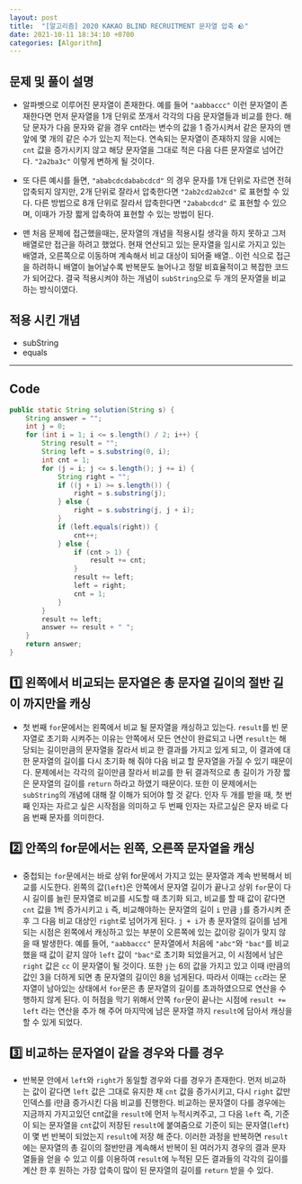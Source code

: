 ```yaml
---
layout: post
title:  "[알고리즘] 2020 KAKAO BLIND RECRUITMENT 문자열 압축 🪨"
date: 2021-10-11 18:34:10 +0700
categories: [Algorithm]
---
```


## 문제 및 풀이 설명
 * 알파벳으로 이루어진 문자열이 존재한다. 예를 들어 `"aabbaccc"` 이런 문자열이 존재한다면 먼저 문자열을 1개 단위로 쪼개서 각각의 다음 문자열들과 비교를 한다. 해당 문자가 다음 문자와 같을 경우 cnt라는 변수의 값을 1 증가시켜서 같은 문자의 맨 앞에 몇 개의 같은 수가 있는지 적는다. 연속되는 문자열이 존재하지 않을 시에는 `cnt` 값을 증가시키지 않고 해당 문자열을 그대로 적은 다음 다른 문자열로 넘어간다. `"2a2ba3c"` 이렇게 변하게 될 것이다.

 * 또 다른 예시를 들면, `"ababcdcdababcdcd"` 의 경우 문자를 1개 단위로 자르면 전혀 압축되지 않지만, 2개 단위로 잘라서 압축한다면 `"2ab2cd2ab2cd"` 로 표현할 수 있다. 다른 방법으로 8개 단위로 잘라서 압축한다면 `"2ababcdcd"` 로 표현할 수 있으며, 이때가 가장 짧게 압축하여 표현할 수 있는 방법이 된다.

 * 맨 처음 문제에 접근했을때는, 문자열의 개념을 적용시킬 생각을 하지 못하고 그저 배열로만 접근을 하려고 했었다.
 현재 연산되고 있는 문자열을 임시로 가지고 있는 배열과, 오른쪽으로 이동하며 계속해서 비교 대상이 되어줄 배열..
 이런 식으로 접근을 하려하니 배열이 늘어날수록 반복문도 늘어나고 정말 비효율적이고 복잡한 코드가 되어갔다.
 결국 적용시켜야 하는 개념이 `subString`으로 두 개의 문자열을 비교하는 방식이였다.

## 적용 시킨 개념
 * subString
 * equals 

---
## Code
```java
public static String solution(String s) {
    String answer = "";
    int j = 0;
    for (int i = 1; i <= s.length() / 2; i++) {
        String result = "";
        String left = s.substring(0, i);
        int cnt = 1;
        for (j = i; j <= s.length(); j += i) {
            String right = "";
            if ((j + i) >= s.length()) {
                right = s.substring(j);
            } else {
                right = s.substring(j, j + i);
            }
            if (left.equals(right)) {
                cnt++;
            } else {
                if (cnt > 1) {
                    result += cnt;
                }
                result += left;
                left = right;
                cnt = 1;
            }
        }
        result += left;
        answer += result + " ";
    }
    return answer;
}
```
## 1️⃣ 왼쪽에서 비교되는 문자열은 총 문자열 길이의 절반 길이 까지만을 캐싱
 * 첫 번째 `for`문에서는 왼쪽에서 비교 될 문자열을 캐싱하고 있는다. `result`를 빈 문자열로 초기화 시켜주는 이유는
 안쪽에서 모든 연산이 완료되고 나면 `result`는 해당되는 길이만큼의 문자열을 잘라서 비교 한 결과를 가지고 있게 되고,
 이 결과에 대한 문자열의 길이를 다시 초기화 해 줘야 다음 비교 할 문자열을 가질 수 있기 때문이다.
 문제에서는 각각의 길이만큼 잘라서 비교를 한 뒤 결과적으로 총 길이가 가장 짧은 문자열의 길이를 `return` 하라고 하였기 때문이다.
 또한 이 문제에서는 `subString`의 개념에 대해 잘 이해가 되어야 할 것 같다. 인자 두 개를 받을 때, 첫 번째 인자는 자르고 싶은 시작점을 의미하고 두 번째 인자는 자르고싶은 문자 바로 다음 번째 문자를 의미한다.

## 2️⃣ 안쪽의 for문에서는 왼쪽, 오른쪽 문자열을 캐싱
 * 중첩되는 `for`문에서는 바로 상위 for문에서 가지고 있는 문자열과 계속 반복해서 비교를 시도한다.
 왼쪽의 값(`left`)은 안쪽에서 문자열 길이가 끝나고 상위 `for`문이 다시 길이를 늘린 문자열로 비교를 시도할 때 초기화 되고,
 비교를 할 때 값이 같다면 `cnt` 값을 1씩 증가시키고 `i` 즉, 비교해야하는 문자열의 길이 `i` 만큼 `j`를 증가시켜 준 후 그 다음 비교 대상인 `right`로 넘어가게 된다. `j + i`가 총 문자열의 길이를 넘게되는 시점은 왼쪽에서 캐싱하고 있는 부분이 오른쪽에 있는 값이랑 길이가 맞지 않을 때 발생한다.
 예를 들어, `"aabbaccc"` 문자열에서 처음에 `"abc"`와 `"bac"`를 비교했을 때 값이 같지 않아 `left` 값이 `"bac"`로 초기화 되었을거고, 이 시점에서 남은 `right` 값은 `cc` 이 문자열이 될 것이다. 또한 `j`는 6의 값을 가지고 있고 이때 i만큼의 값인 3을 더하게 되면 총 문자열의 길이인 8을 넘게된다. 따라서 이때는 `cc`라는 문자열이 남아있는 상태에서 `for`문은 총 문자열의 길이를 초과하였으므로 연산을 수행하지 않게 된다. 이 허점을 막기 위해서 안쪽 `for`문이 끝나는 시점에 `result += left` 라는 연산을 추가 해 주어 마지막에 남은 문자열 까지 `result`에 담아서 캐싱을 할 수 있게 되었다.

## 3️⃣ 비교하는 문자열이 같을 경우와 다를 경우
 * 반복문 안에서 `left`와 `right`가 동일할 경우와 다를 경우가 존재한다. 먼저 비교하는 값이 같다면 `left` 값은 그대로 유지한 채 `cnt` 값을 증가시키고,
 다시 `right` 값만 인덱스를 i만큼 증가시킨 다음 비교를 진행한다. 비교하는 문자열이 다를 경우에는 지금까지 가지고있던 cnt값을 `result`에 먼저 누적시켜주고,
 그 다음 `left` 즉, 기준이 되는 문자열을 `cnt`값이 저장된 `result`에 붙여줌으로 기준이 되는 문자열(`left`)이 몇 번 반복이 되었는지 `result`에 저장 해 준다.
 이러한 과정을 반복하면 `result`에는 문자열의 총 길이의 절반만큼 계속해서 반복이 된 여러가지 경우의 결과 문자열들을 얻을 수 있고
 이를 이용하여 `result`에 누적된 모든 결과들의 각각의 길이를 계산 한 후 원하는 가장 압축이 많이 된 문자열의 길이를 `return` 받을 수 있다.
 